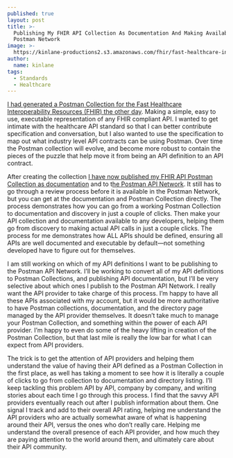 ```yaml
---
published: true
layout: post
title: >-
  Publishing My FHIR API Collection As Documentation And Making Available In The
  Postman Network
image: >-
  https://kinlane-productions2.s3.amazonaws.com/fhir/fast-healthcare-interoperability-resources-fhir-documentation.png
author:
  name: kinlane
tags:
  - Standards
  - Healthcare
---
```

[I had generated a Postman Collection for the Fast Healthcare Interoperability Resources (FHIR) the other day](http://apievangelist.com/2019/09/18/creating-a-postman-collection-for-the-fast-healthcare-interoperability-resources-fhir-specification/). Making a simple, easy to use, executable representation of any FHIR compliant API. I wanted to get intimate with the healthcare API standard so that I can better contribute specification and conversation, but I also wanted to use the specification to map out what industry level API contracts can be using Postman. Over time the Postman collection will evolve, and become more robust to contain the pieces of the puzzle that help move it from being an API definition to an API contract.  
  
After creating the collection [I have now published my FHIR API Postman Collection as documentation](https://documenter.postman.com/view/35240/SVmwxdrK?version=latest) and to t[he Postman API Network](https://explore.postman.com/). It still has to go through a review process before it is available in the Postman Network, but you can get at the documentation and Postman Collection directly. The process demonstrates how you can go from a working Postman Collection to documentation and discovery in just a couple of clicks. Then make your API collection and documentation available to any developers, helping them go from discovery to making actual API calls in just a couple clicks. The process for me demonstrates how ALL APIs should be defined, ensuring all APIs are well documented and executable by default—not something developed have to figure out for themselves.  
  
I am still working on which of my API definitions I want to be publishing to the Postman API Network. I’ll be working to convert all of my API definitions to Postman Collections, and publishing API documentation, but I’ll be very selective about which ones I publish to the Postman API Network. I really want the API provider to take charge of this process. I’m happy to have all these APIs associated with my account, but it would be more authoritative to have Postman collections, documentation, and the directory page managed by the API provider themselves. It doesn’t take much to manage your Postman Collection, and something within the power of each API provider. I’m happy to even do some of the heavy lifting in creation of the Postman Collection, but that last mile is really the low bar for what I can expect from API providers.  
  
The trick is to get the attention of API providers and helping them understand the value of having their API defined as a Postman Collection in the first place, as well has taking a moment to see how it is literally a couple of clicks to go from collection to documentation and directory listing. I’ll keep tackling this problem API by API, company by company, and writing stories about each time I go through this process. I find that the savvy API providers eventually reach out after I publish information about them. One signal I track and add to their overall API rating, helping me understand the API providers who are actually somewhat aware of what is happening around their API, versus the ones who don’t really care. Helping me understand the overall presence of each API provider, and how much they are paying attention to the world around them, and ultimately care about their API community.